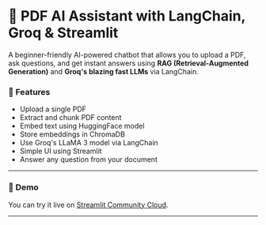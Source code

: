 # 📄 PDF AI Assistant with LangChain, Groq & Streamlit

A beginner-friendly AI-powered chatbot that allows you to upload a PDF, ask questions, and get instant answers using **RAG (Retrieval-Augmented Generation)** and **Groq's blazing fast LLMs** via LangChain.

### 🌟 Features

- Upload a single PDF
- Extract and chunk PDF content
- Embed text using HuggingFace model
- Store embeddings in ChromaDB
- Use Groq's LLaMA 3 model via LangChain
- Simple UI using Streamlit
- Answer any question from your document

---

### 🚀 Demo

You can try it live on [Streamlit Community Cloud](https://pdf-ai-assistant.streamlit.app/).

---


